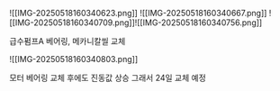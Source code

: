 ![[IMG-20250518160340623.png]]
![[IMG-20250518160340667.png]]
![[IMG-20250518160340709.png]]![[IMG-20250518160340756.png]]


급수펌프A 베어링, 메카니칼씰 교체 

![[IMG-20250518160340803.png]]

모터 베어링 교체 후에도 진동값 상승 그래서 24일 교체 예정